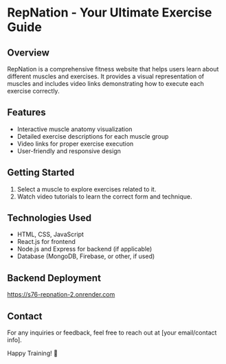 # RepNation - Your Ultimate Exercise Guide

## Overview
RepNation is a comprehensive fitness website that helps users learn about different muscles and exercises. It provides a visual representation of muscles and includes video links demonstrating how to execute each exercise correctly.

## Features
- Interactive muscle anatomy visualization
- Detailed exercise descriptions for each muscle group
- Video links for proper exercise execution
- User-friendly and responsive design

## Getting Started
1. Select a muscle to explore exercises related to it.
2. Watch video tutorials to learn the correct form and technique.

## Technologies Used
- HTML, CSS, JavaScript
- React.js for frontend
- Node.js and Express for backend (if applicable)
- Database (MongoDB, Firebase, or other, if used)

## Backend Deployment
https://s76-repnation-2.onrender.com
## Contact
For any inquiries or feedback, feel free to reach out at [your email/contact info].

Happy Training! 💪
